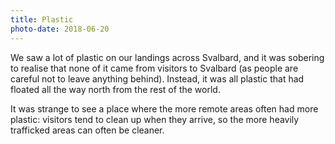 ```yaml
---
title: Plastic
photo-date: 2018-06-20
---
```

We saw a lot of plastic on our landings across Svalbard, and it was sobering to realise that none of it came from visitors to Svalbard (as people are careful not to leave anything behind). Instead, it was all plastic that had floated all the way north from the rest of the world.

It was strange to see a place where the more remote areas often had more plastic: visitors tend to clean up when they arrive, so the more heavily trafficked areas can often be cleaner.
